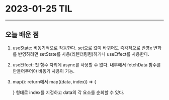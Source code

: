 # 2023-01-25 TIL

---

## 오늘 배운 점

1. useState: 비동기적으로 작동한다. set으로 값이 바뀌어도 즉각적으로 반영x 변화를 반영하려면 setState를 사용(리렌더링됨)하거나 useEffect를 사용한다.

2. useEffect: 첫 함수 자리에 async를 사용할 수 없다. 내부에서 fetchData 함수를 만들어주어야 비동기 사용이 가능.

3. map(): return에서 map((data, index)) => { <div key={index}></div>} 형태로 index를 지정하고 data의 각 요소를 순회할 수 있다.